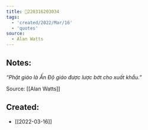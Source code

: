 ```yaml
---
title: 💬220316203034
tags:
  - 'created/2022/Mar/16'
  - 'quotes'
source:
  - Alan Watts
---
```


## Notes:
*“Phật giáo là Ấn Độ giáo được lược bớt cho xuất khẩu.”*

Source: [[Alan Watts]]

## Created:
- [[2022-03-16]]
